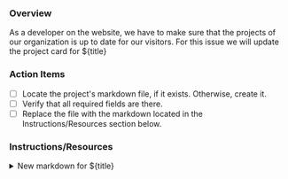 ### Overview

As a developer on the website, we have to make sure that the projects of our organization is up to date for our visitors. For this issue we will update the project card for ${title}

### Action Items

- [ ] Locate the project's markdown file, if it exists. Otherwise, create it.
- [ ] Verify that all required fields are there.
- [ ] Replace the file with the markdown located in the Instructions/Resources section below.

### Instructions/Resources

<details>
<summary>New markdown for ${title}</summary>
<br>
<pre>
${body}
</pre>
<br>
</details>